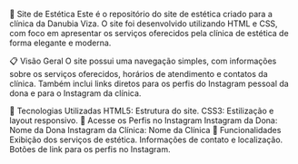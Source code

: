💅 Site de Estética
Este é o repositório do site de estética criado para a clínica da Danubia Viza. O site foi desenvolvido utilizando HTML e CSS, com foco em apresentar os serviços oferecidos pela clínica de estética de forma elegante e moderna.

📋 Visão Geral
O site possui uma navegação simples, com informações sobre os serviços oferecidos, horários de atendimento e contatos da clínica. Também inclui links diretos para os perfis do Instagram pessoal da dona e para o Instagram da clínica.

🚀 Tecnologias Utilizadas
HTML5: Estrutura do site.
CSS3: Estilização e layout responsivo.
🔗 Acesse os Perfis no Instagram
Instagram da Dona: Nome da Dona
Instagram da Clínica: Nome da Clínica
🎨 Funcionalidades
Exibição dos serviços de estética.
Informações de contato e localização.
Botões de link para os perfis no Instagram.

